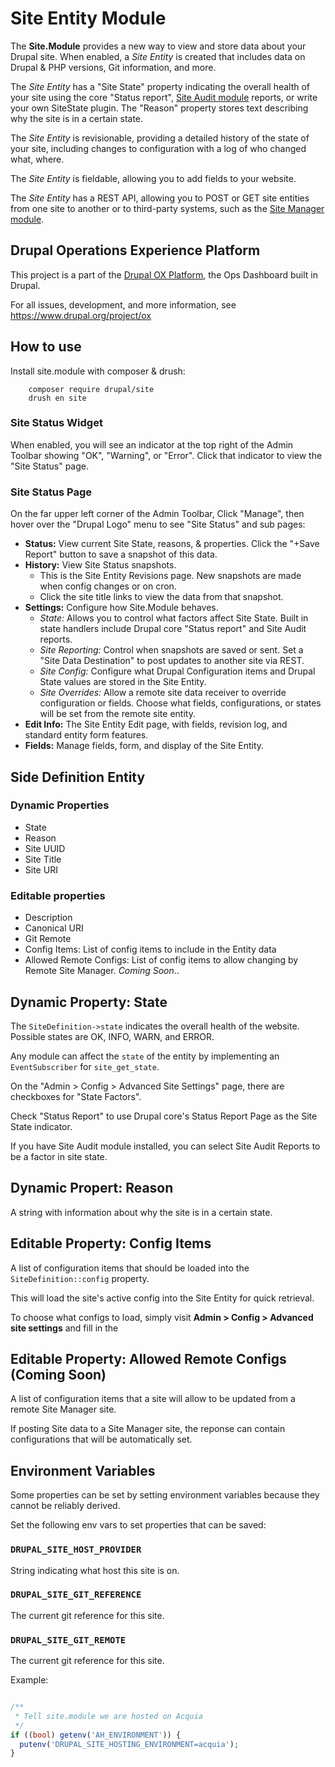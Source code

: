 # Site Entity Module

The **Site.Module** provides a new way to view and store data about your Drupal site. When enabled, a *Site Entity* is created that includes data on Drupal & PHP versions, Git information, and more. 

The *Site Entity* has a "Site State" property indicating the overall health of your site using the core "Status report", [Site Audit module](https://www.drupal.org/project/site_audit) reports, or write your own SiteState plugin. The "Reason" property stores text describing why the site is in a certain state.

The *Site Entity* is revisionable, providing a detailed history of the state of your site, including changes to configuration with a log of who changed what, where.

The *Site Entity* is fieldable, allowing you to add fields to your website.

The *Site Entity* has a REST API, allowing you to POST or GET site entities from one site to another or to third-party systems, such as the [Site Manager module](https://www.drupal.org/project/site_audit).

## Drupal Operations Experience Platform

This project is a part of the [Drupal OX Platform](https://www.drupal.org/project/ox), the Ops Dashboard built in Drupal.

For all issues, development, and more information, see https://www.drupal.org/project/ox

## How to use

Install site.module with composer & drush:

        composer require drupal/site
        drush en site

### Site Status Widget

When enabled, you will see an indicator at the top right of the Admin Toolbar showing "OK", "Warning", or "Error". Click that indicator to view the "Site Status" page.

### Site Status Page

On the far upper left corner of the Admin Toolbar, Click "Manage", then hover over the "Drupal Logo" menu to see "Site Status" and sub pages:

- **Status:** View current Site State, reasons, & properties. Click the "+Save Report" button to save a snapshot of this data.
- **History:** View Site Status snapshots. 
  - This is the Site Entity Revisions page. New snapshots are made when config changes or on cron. 
  - Click the site title links to view the data from that snapshot.
- **Settings:** Configure how Site.Module behaves.
  - *State:* Allows you to control what factors affect Site State. Built in state handlers include Drupal core "Status report" and Site Audit reports.
  - *Site Reporting:* Control when snapshots are saved or sent. Set a "Site Data Destination" to post updates to another site via REST.
  - *Site Config:* Configure what Drupal Configuration items and Drupal State values are stored in the Site Entity. 
  - *Site Overrides:* Allow a remote site data receiver to override configuration or fields. Choose what fields, configurations, or states will be set from the remote site entity.
- **Edit Info:** The Site Entity Edit page, with fields, revision log, and standard entity form features.
- **Fields:** Manage fields, form, and display of the Site Entity.

## Side Definition Entity

### Dynamic Properties

- State
- Reason
- Site UUID
- Site Title
- Site URI

### Editable properties

- Description
- Canonical URI
- Git Remote
- Config Items: List of config items to include in the Entity data
- Allowed Remote Configs: List of config items to allow changing by Remote Site Manager. *Coming Soon*..

## Dynamic Property: State

The `SiteDefinition->state` indicates the overall health of the website. Possible states are OK, INFO, WARN, and ERROR.

Any module can affect the `state` of the entity by implementing an `EventSubscriber` for `site_get_state`.

On the "Admin > Config > Advanced Site Settings" page, there are checkboxes for "State Factors".  

Check "Status Report" to use Drupal core's Status Report Page as the Site State indicator.

If you have Site Audit module installed, you can select Site Audit Reports to be a factor in site state.

## Dynamic Propert: Reason

A string with information about why the site is in a certain state.

## Editable Property: Config Items

A list of configuration items that should be loaded into the `SiteDefinition::config` property.

This will load the site's active config into the Site Entity for quick retrieval.

To choose what configs to load, simply visit **Admin > Config > Advanced site settings** and fill in the

## Editable Property: Allowed Remote Configs (Coming Soon)

A list of configuration items that a site will allow to be updated from a remote Site Manager site.

If posting Site data to a Site Manager site, the reponse can contain configurations that will be automatically set.


## Environment Variables

Some properties can be set by setting environment variables because they cannot be reliably derived.

Set the following env vars to set properties that can be saved:

### `DRUPAL_SITE_HOST_PROVIDER`

String indicating what host this site is on.

### `DRUPAL_SITE_GIT_REFERENCE`

The current git reference for this site.

### `DRUPAL_SITE_GIT_REMOTE` 

The current git reference for this site.

Example: 

```php

/**
 * Tell site.module we are hosted on Acquia 
 */
if ((bool) getenv('AH_ENVIRONMENT')) {
  putenv('DRUPAL_SITE_HOSTING_ENVIRONMENT=acquia');
}

```

